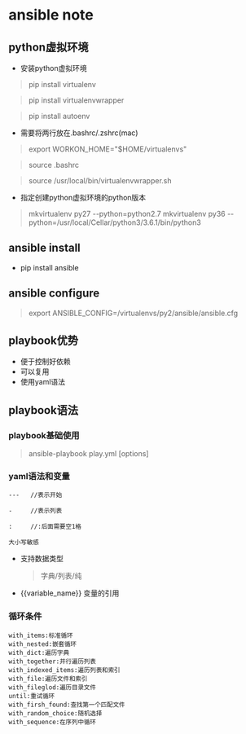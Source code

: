 # ansible note

## python虚拟环境

- 安装python虚拟环境

> pip install virtualenv

> pip install virtualenvwrapper

> pip install autoenv

- 需要将两行放在.bashrc/.zshrc(mac)

> export WORKON_HOME="$HOME/virtualenvs"

> source  .bashrc

> source /usr/local/bin/virtualenvwrapper.sh

- 指定创建python虚拟环境的python版本
> mkvirtualenv py27 --python=python2.7
> mkvirtualenv py36  --python=/usr/local/Cellar/python3/3.6.1/bin/python3


## ansible install
-  pip install ansible


## ansible configure


> export ANSIBLE_CONFIG=/virtualenvs/py2/ansible/ansible.cfg


## playbook优势

- 便于控制好依赖
- 可以复用
- 使用yaml语法


## playbook语法
### playbook基础使用

> ansible-playbook play.yml [options]
  

### yaml语法和变量
    ---   //表示开始
  
    -     //表示列表
  
    :     //:后面需要空1格
  
    大小写敏感

- 支持数据类型
  > 字典/列表/纯


- {{variable_name}}  变量的引用




### 循环条件

    with_items:标准循环
    with_nested:嵌套循环
    with_dict:遍历字典
    with_together:并行遍历列表
    with_indexed_items:遍历列表和索引
    with_file:遍历文件和索引
    with_fileglod:遍历目录文件
    until:重试循环
    with_firsh_found:查找第一个匹配文件
    with_random_choice:随机选择
    with_sequence:在序列中循环
    








